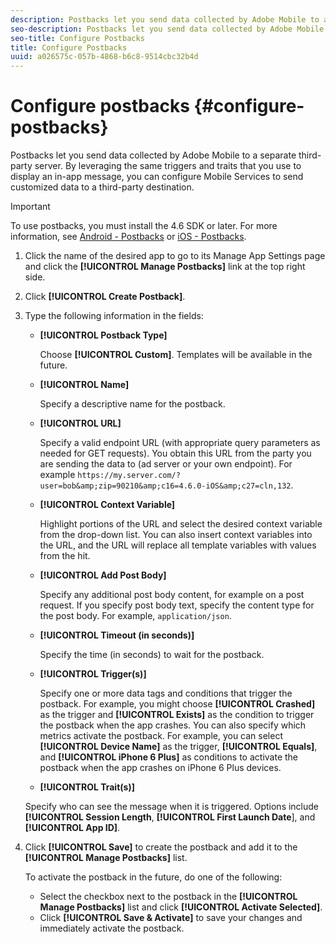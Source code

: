 ```yaml
---
description: Postbacks let you send data collected by Adobe Mobile to a separate third-party server. By leveraging the same triggers and traits that you use to display an in-app message, you can configure Mobile Services to send customized data to a third-party destination.
seo-description: Postbacks let you send data collected by Adobe Mobile to a separate third-party server. By leveraging the same triggers and traits that you use to display an in-app message, you can configure Mobile Services to send customized data to a third-party destination.
seo-title: Configure Postbacks
title: Configure Postbacks
uuid: a026575c-057b-4868-b6c8-9514cbc32b4d
---
```


# Configure postbacks {#configure-postbacks}

Postbacks let you send data collected by Adobe Mobile to a separate third-party server. By leveraging the same triggers and traits that you use to display an in-app message, you can configure Mobile Services to send customized data to a third-party destination.

>[!IMPORTANT]
>
>To use postbacks, you must install the 4.6 SDK or later. For more information, see [Android - Postbacks](/help/android/analytics-main/postbacks/postbacks.md) or [iOS - Postbacks](/help/ios/analytics-main/postback/postback.md).

1. Click the name of the desired app to go to its Manage App Settings page and click the **[!UICONTROL Manage Postbacks]** link at the top right side.
1. Click **[!UICONTROL Create Postback]**. 
1. Type the following information in the fields:

   * **[!UICONTROL Postback Type]**

     Choose **[!UICONTROL Custom]**. Templates will be available in the future.

   * **[!UICONTROL Name]**

     Specify a descriptive name for the postback.

   * **[!UICONTROL URL]**

     Specify a valid endpoint URL (with appropriate query parameters as needed for GET requests). You obtain this URL from the party you are sending the data to (ad server or your own endpoint). For example `https://my.server.com/?user=bob&amp;zip=90210&amp;c16=4.6.0-iOS&amp;c27=cln,132`.

   * **[!UICONTROL Context Variable]**

     Highlight portions of the URL and select the desired context variable from the drop-down list. You can also insert context variables into the URL, and the URL will replace all template variables with values from the hit.

   * **[!UICONTROL Add Post Body]**

     Specify any additional post body content, for example on a post request. If you specify post body text, specify the content type for the post body. For example, `application/json`.

   * **[!UICONTROL Timeout (in seconds)]**

     Specify the time (in seconds) to wait for the postback.

   * **[!UICONTROL Trigger(s)]**

     Specify one or more data tags and conditions that trigger the postback. For example, you might choose **[!UICONTROL Crashed]** as the trigger and **[!UICONTROL Exists]** as the condition to trigger the postback when the app crashes. You can also specify which metrics activate the postback. For example, you can select **[!UICONTROL Device Name]** as the trigger, **[!UICONTROL Equals]**, and **[!UICONTROL iPhone 6 Plus]** as conditions to activate the postback when the app crashes on iPhone 6 Plus devices.

   * **[!UICONTROL Trait(s)]**

    Specify who can see the message when it is triggered. Options include **[!UICONTROL Session Length**, **[!UICONTROL First Launch Date**], and **[!UICONTROL App ID]**.

1. Click **[!UICONTROL Save]** to create the postback and add it to the **[!UICONTROL Manage Postbacks]** list.

   To activate the postback in the future, do one of the following:

   * Select the checkbox next to the postback in the **[!UICONTROL Manage Postbacks]** list and click **[!UICONTROL Activate Selected]**.
   * Click **[!UICONTROL Save & Activate]** to save your changes and immediately activate the postback.
